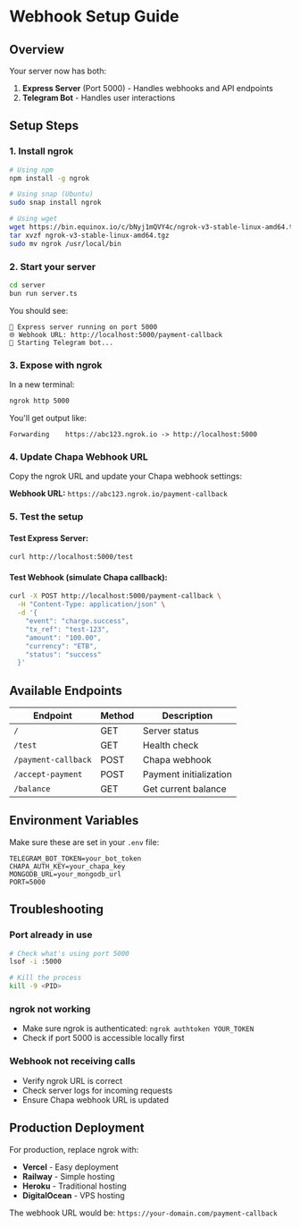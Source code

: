 # Webhook Setup Guide

## Overview

Your server now has both:

1. **Express Server** (Port 5000) - Handles webhooks and API endpoints
2. **Telegram Bot** - Handles user interactions

## Setup Steps

### 1. Install ngrok

```bash
# Using npm
npm install -g ngrok

# Using snap (Ubuntu)
sudo snap install ngrok

# Using wget
wget https://bin.equinox.io/c/bNyj1mQVY4c/ngrok-v3-stable-linux-amd64.tgz
tar xvzf ngrok-v3-stable-linux-amd64.tgz
sudo mv ngrok /usr/local/bin
```

### 2. Start your server

```bash
cd server
bun run server.ts
```

You should see:

```
🚀 Express server running on port 5000
🌐 Webhook URL: http://localhost:5000/payment-callback
🤖 Starting Telegram bot...
```

### 3. Expose with ngrok

In a new terminal:

```bash
ngrok http 5000
```

You'll get output like:

```
Forwarding    https://abc123.ngrok.io -> http://localhost:5000
```

### 4. Update Chapa Webhook URL

Copy the ngrok URL and update your Chapa webhook settings:

**Webhook URL:** `https://abc123.ngrok.io/payment-callback`

### 5. Test the setup

#### Test Express Server:

```bash
curl http://localhost:5000/test
```

#### Test Webhook (simulate Chapa callback):

```bash
curl -X POST http://localhost:5000/payment-callback \
  -H "Content-Type: application/json" \
  -d '{
    "event": "charge.success",
    "tx_ref": "test-123",
    "amount": "100.00",
    "currency": "ETB",
    "status": "success"
  }'
```

## Available Endpoints

| Endpoint            | Method | Description            |
| ------------------- | ------ | ---------------------- |
| `/`                 | GET    | Server status          |
| `/test`             | GET    | Health check           |
| `/payment-callback` | POST   | Chapa webhook          |
| `/accept-payment`   | POST   | Payment initialization |
| `/balance`          | GET    | Get current balance    |

## Environment Variables

Make sure these are set in your `.env` file:

```env
TELEGRAM_BOT_TOKEN=your_bot_token
CHAPA_AUTH_KEY=your_chapa_key
MONGODB_URL=your_mongodb_url
PORT=5000
```

## Troubleshooting

### Port already in use

```bash
# Check what's using port 5000
lsof -i :5000

# Kill the process
kill -9 <PID>
```

### ngrok not working

- Make sure ngrok is authenticated: `ngrok authtoken YOUR_TOKEN`
- Check if port 5000 is accessible locally first

### Webhook not receiving calls

- Verify ngrok URL is correct
- Check server logs for incoming requests
- Ensure Chapa webhook URL is updated

## Production Deployment

For production, replace ngrok with:

- **Vercel** - Easy deployment
- **Railway** - Simple hosting
- **Heroku** - Traditional hosting
- **DigitalOcean** - VPS hosting

The webhook URL would be: `https://your-domain.com/payment-callback`
